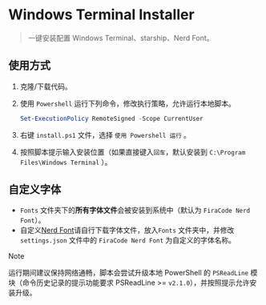 # Windows Terminal Installer

> 一键安装配置 Windows Terminal、starship、Nerd Font。

## 使用方式

1. 克隆/下载代码。
2. 使用 `Powershell` 运行下列命令，修改执行策略，允许运行本地脚本。

   ```powershell
   Set-ExecutionPolicy RemoteSigned -Scope CurrentUser
   ```

3. 右键 `install.ps1` 文件，选择 `使用 Powershell 运行` 。
4. 按照脚本提示输入安装位置（如果直接键入`回车`，默认安装到 `C:\Program Files\Windows Terminal` ）。

## 自定义字体

- `Fonts` 文件夹下的**所有字体文件**会被安装到系统中（默认为 `FiraCode Nerd Font`）。
- 自定义[Nerd Font](https://www.nerdfonts.com/font-downloads)请自行下载字体文件，放入`Fonts` 文件夹中，并修改 `settings.json` 文件中的 `FiraCode Nerd Font` 为自定义的字体名称。

> [!NOTE]  
> 运行期间建议保持网络通畅，脚本会尝试升级本地 PowerShell 的 `PSReadLine` 模块（命令历史记录的提示功能要求 PSReadLine >= `v2.1.0`），并按照提示允许安装升级。
